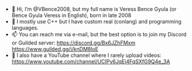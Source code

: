 - 👋 Hi, I’m @VBence2008, but my full name is Veress Bence Gyula (or Bence Gyula Veress in English), born in late 2008
- 🌱 I mostly use C++ but I have custom real (conlang) and programming languages.
- 📫 You can reach me via e-mail, but the best option is to join my Discord or Guilded server: https://discord.gg/Bx6JZhFMxm https://www.guilded.gg/i/knDM8loE
- 👀 I also have a YouTube channel where I rarely upload videos: https://www.youtube.com/channel/UCIPy6JqEj4FqSXfG9Q4e_3A
